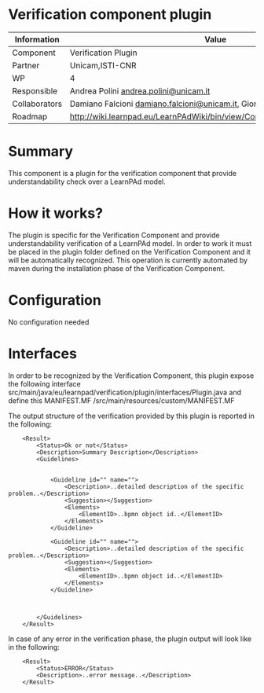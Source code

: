 Verification component plugin
====================

Information   | Value
------------- | --------
Component     | Verification Plugin
Partner       | Unicam,ISTI-CNR
WP            | 4
Responsible   | Andrea Polini <andrea.polini@unicam.it>
Collaborators | Damiano Falcioni <damiano.falcioni@unicam.it>, Giorgio Spagnolo <spagnolo at isti.cnr.it>
Roadmap       | http://wiki.learnpad.eu/LearnPAdWiki/bin/view/Component/Model+Verification

# Summary
This component is a plugin for the verification component that provide understandability check over a LearnPAd model.

# How it works?
The plugin is specific for the Verification Component and provide understandability verification of a LearnPAd model. In order to work it must be placed in the plugin folder defined on the Verification Component and it will be automatically recognized.
This operation is currently automated by maven during the installation phase of the Verification Component.

# Configuration
No configuration needed

# Interfaces
In order to be recognized by the Verification Component, this plugin expose the following interface src/main/java/eu/learnpad/verification/plugin/interfaces/Plugin.java 
and define this MANIFEST.MF /src/main/resources/custom/MANIFEST.MF

The output structure of the verification provided by this plugin is reported in the following:

		<Result>
			<Status>Ok or not</Status>
			<Description>Summary Description</Description>
			<Guidelines>


				<Guideline id="" name="">
					<Description>..detailed description of the specific problem..</Description>
					<Suggestion></Suggestion>
					<Elements>
						<ElementID>..bpmn object id..</ElementID>
					</Elements>
				</Guideline>

				<Guideline id="" name="">
					<Description>..detailed description of the specific problem..</Description>
					<Suggestion></Suggestion>
					<Elements>
						<ElementID>..bpmn object id..</ElementID>
					</Elements>
				</Guideline>

				
						
			</Guidelines>
		</Result>

In case of any error in the verification phase, the plugin output will look like in the following:

		<Result>
			<Status>ERROR</Status>
			<Description>..error message..</Description>
		</Result>